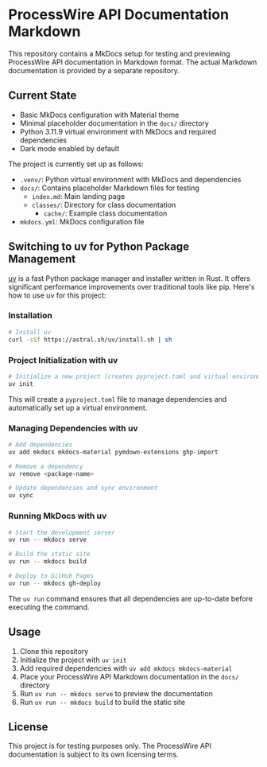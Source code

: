 # ProcessWire API Documentation Markdown

This repository contains a MkDocs setup for testing and previewing ProcessWire API documentation in Markdown format. The actual Markdown documentation is provided by a separate repository.

## Current State

- Basic MkDocs configuration with Material theme
- Minimal placeholder documentation in the `docs/` directory
- Python 3.11.9 virtual environment with MkDocs and required dependencies
- Dark mode enabled by default

The project is currently set up as follows:
- `.venv/`: Python virtual environment with MkDocs and dependencies
- `docs/`: Contains placeholder Markdown files for testing
  - `index.md`: Main landing page
  - `classes/`: Directory for class documentation
    - `cache/`: Example class documentation
- `mkdocs.yml`: MkDocs configuration file

## Switching to uv for Python Package Management

[uv](https://github.com/astral-sh/uv) is a fast Python package manager and installer written in Rust. It offers significant performance improvements over traditional tools like pip. Here's how to use uv for this project:

### Installation

```bash
# Install uv
curl -sSf https://astral.sh/uv/install.sh | sh
```

### Project Initialization with uv

```bash
# Initialize a new project (creates pyproject.toml and virtual environment)
uv init
```

This will create a `pyproject.toml` file to manage dependencies and automatically set up a virtual environment.

### Managing Dependencies with uv

```bash
# Add dependencies
uv add mkdocs mkdocs-material pymdown-extensions ghp-import

# Remove a dependency
uv remove <package-name>

# Update dependencies and sync environment
uv sync
```

### Running MkDocs with uv

```bash
# Start the development server
uv run -- mkdocs serve

# Build the static site
uv run -- mkdocs build

# Deploy to GitHub Pages
uv run -- mkdocs gh-deploy
```

The `uv run` command ensures that all dependencies are up-to-date before executing the command.

## Usage

1. Clone this repository
2. Initialize the project with `uv init`
3. Add required dependencies with `uv add mkdocs mkdocs-material`
4. Place your ProcessWire API Markdown documentation in the `docs/` directory
5. Run `uv run -- mkdocs serve` to preview the documentation
6. Run `uv run -- mkdocs build` to build the static site

## License

This project is for testing purposes only. The ProcessWire API documentation is subject to its own licensing terms.
